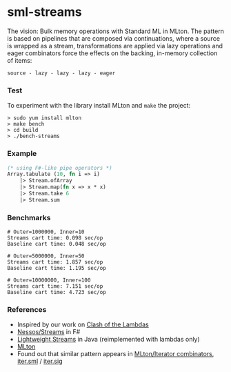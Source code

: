 sml-streams
===========

The vision: Bulk memory operations with Standard ML in MLton. The pattern is based on pipelines that are composed via continuations, where a source is wrapped as a stream, transformations are applied via lazy operations and eager combinators force the effects on the backing, in-memory collection of items:
```
source - lazy - lazy - lazy - eager
```

### Test
To experiment with the library install MLton and ```make``` the project:
```shell
> sudo yum install mlton
> make bench
> cd build 
> ./bench-streams
```

### Example 
```sml
(* using F#-like pipe operators *)
Array.tabulate (10, fn i => i)
    |> Stream.ofArray
    |> Stream.map(fn x => x * x)
    |> Stream.take 6
    |> Stream.sum
```

### Benchmarks
```shell
# Outer=1000000, Inner=10
Streams cart time: 0.098 sec/op
Baseline cart time: 0.048 sec/op

# Outer=5000000, Inner=50
Streams cart time: 1.857 sec/op
Baseline cart time: 1.195 sec/op

# Outer=10000000, Inner=100
Streams cart time: 7.151 sec/op
Baseline cart time: 4.723 sec/op
```
### References

* Inspired by our work on [Clash of the Lambdas](http://biboudis.github.io/clashofthelambdas/)
* [Nessos/Streams](https://github.com/nessos/Streams) in F#
* [Lightweight Streams](https://github.com/biboudis/lightweight-streams) in Java (reimplemented with lambdas only)
* [MLton](http://mlton.org/)
* Found out that similar pattern appears in [MLton/Iterator combinators](http://mlton.org/ForLoops), [iter.sml](https://github.com/MLton/mltonlib/blob/master/com/ssh/extended-basis/unstable/detail/control/iter.sml) / [iter.sig](https://github.com/MLton/mltonlib/blob/master/com/ssh/extended-basis/unstable/public/control/iter.sig)
